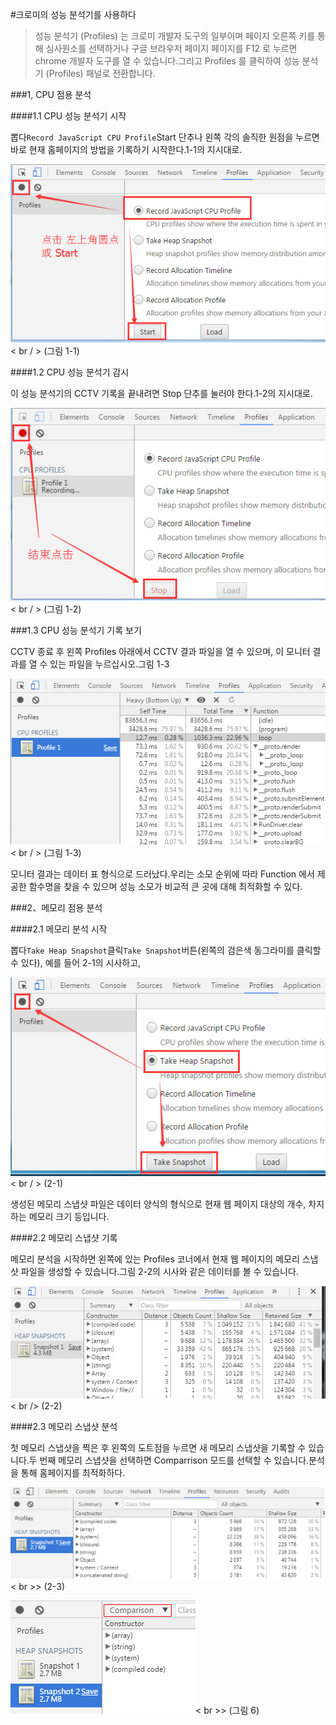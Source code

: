#크로미의 성능 분석기를 사용하다

>성능 분석기 (Profiles) 는 크로미 개발자 도구의 일부이며 페이지 오른쪽 키를 통해 심사원소를 선택하거나 구글 브라우저 페이지 페이지를 F12 로 누르면 chrome 개발자 도구를 열 수 있습니다.그리고 Profiles 를 클릭하여 성능 분석기 (Profiles) 패널로 전환합니다.
>>



 



###1, CPU 점용 분석

####1.1 CPU 성능 분석기 시작

뽑다`Record JavaScript CPU Profile`Start 단추나 왼쪽 각의 솔직한 원점을 누르면 바로 현재 홈페이지의 방법을 기록하기 시작한다.1-1의 지시대로.

![图片1-1](img/1-1.png)< br / > (그림 1-1)



####1.2 CPU 성능 분석기 감시

이 성능 분석기의 CCTV 기록을 끝내려면 Stop 단추를 눌러야 한다.1-2의 지시대로.

![图片1-2](img/1-2.png)< br / > (그림 1-2)



###1.3 CPU 성능 분석기 기록 보기

CCTV 종료 후 왼쪽 Profiles 아래에서 CCTV 결과 파일을 열 수 있으며, 이 모니터 결과를 열 수 있는 파일을 누르십시오.그림 1-3

![图片1-3](img/1-3.png)< br / > (그림 1-3)

모니터 결과는 데이터 표 형식으로 드러났다.우리는 소모 순위에 따라 Function 에서 제공한 함수명을 찾을 수 있으며 성능 소모가 비교적 큰 곳에 대해 최적화할 수 있다.



###2、메모리 점용 분석

####2.1 메모리 분석 시작

뽑다`Take Heap Snapshot`클릭`Take Snapshot`버튼(왼쪽의 검은색 동그라미를 클릭할 수 있다), 예를 들어 2-1의 시사하고,



![图片2-1](img/2-1.png)< br / > (2-1)

생성된 메모리 스냅샷 파일은 데이터 양식의 형식으로 현재 웹 페이지 대상의 개수, 차지하는 메모리 크기 등입니다.



####2.2 메모리 스냅샷 기록

메모리 분석을 시작하면 왼쪽에 있는 Profiles 코너에서 현재 웹 페이지의 메모리 스냅샷 파일을 생성할 수 있습니다.그림 2-2의 시사와 같은 데이터를 볼 수 있습니다.

![图片2-2](img/2-2.png)< br /> (2-2)



####2.3 메모리 스냅샷 분석


첫 메모리 스냅샷을 찍은 후 왼쪽의 도트점을 누르면 새 메모리 스냅샷을 기록할 수 있습니다.두 번째 메모리 스냅샷을 선택하면 Comparrison 모드를 선택할 수 있습니다.분석을 통해 홈페이지를 최적화하다.



​![图片1.png](img/5.png)< br >>
(2-3)

​![图片1.png](img/6.png)< br >>
(그림 6)